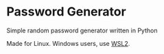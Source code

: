 # Password Generator
Simple random password generator written in Python

Made for Linux. Windows users, use [WSL2](https://learn.microsoft.com/en-us/windows/wsl/install).
